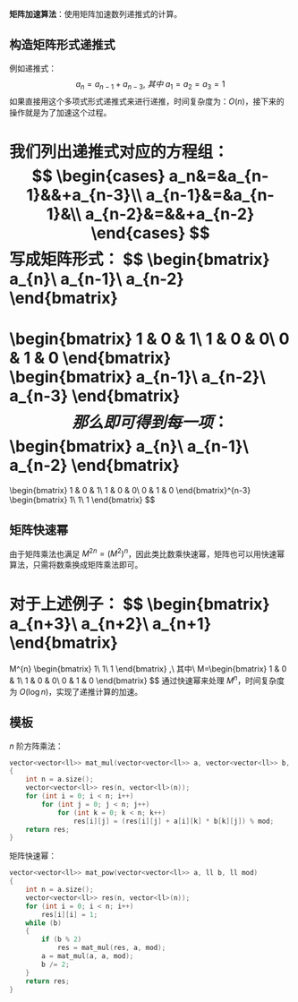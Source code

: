 **矩阵加速算法**：使用矩阵加速数列递推式的计算。

<!--more-->

## 构造矩阵形式递推式

例如递推式：
$$
a_n=a_{n-1}+a_{n-3},\ 其中\ a_1=a_2=a_3=1
$$
如果直接用这个多项式形式递推式来进行递推，时间复杂度为：$O(n)$，接下来的操作就是为了加速这个过程。

我们列出递推式对应的方程组：
$$
\begin{cases}
a_n&=&a_{n-1}&&+a_{n-3}\\
a_{n-1}&=&a_{n-1}&\\
a_{n-2}&=&&+a_{n-2}
\end{cases}
$$
写成矩阵形式：
$$
\begin{bmatrix}
a_{n}\\
a_{n-1}\\
a_{n-2}
\end{bmatrix}
=
\begin{bmatrix}
1 & 0 & 1\\
1 & 0 & 0\\
0 & 1 & 0
\end{bmatrix}
\begin{bmatrix}
a_{n-1}\\
a_{n-2}\\
a_{n-3}
\end{bmatrix}
$$
那么即可得到每一项：
$$
\begin{bmatrix}
a_{n}\\
a_{n-1}\\
a_{n-2}
\end{bmatrix}
=
\begin{bmatrix}
1 & 0 & 1\\
1 & 0 & 0\\
0 & 1 & 0
\end{bmatrix}^{n-3}
\begin{bmatrix}
1\\
1\\
1
\end{bmatrix}
$$

## 矩阵快速幂

由于矩阵乘法也满足 $M^{2n}=(M^2)^n$，因此类比数乘快速幂，矩阵也可以用快速幂算法，只需将数乘换成矩阵乘法即可。

对于上述例子：
$$
\begin{bmatrix}
a_{n+3}\\
a_{n+2}\\
a_{n+1}
\end{bmatrix}
=
M^{n}
\begin{bmatrix}
1\\
1\\
1
\end{bmatrix}
,\ 其中\ M=\begin{bmatrix}
1 & 0 & 1\\
1 & 0 & 0\\
0 & 1 & 0
\end{bmatrix}
$$
通过快速幂来处理 $M^n$，时间复杂度为 $O(\log n)$，实现了递推计算的加速。

## 模板

$n$ 阶方阵乘法：

```cpp
vector<vector<ll>> mat_mul(vector<vector<ll>> a, vector<vector<ll>> b, ll mod)
{
    int n = a.size();
    vector<vector<ll>> res(n, vector<ll>(n));
    for (int i = 0; i < n; i++)
        for (int j = 0; j < n; j++)
            for (int k = 0; k < n; k++)
                res[i][j] = (res[i][j] + a[i][k] * b[k][j]) % mod;
    return res;
}
```

矩阵快速幂：

```cpp
vector<vector<ll>> mat_pow(vector<vector<ll>> a, ll b, ll mod)
{
    int n = a.size();
    vector<vector<ll>> res(n, vector<ll>(n));
    for (int i = 0; i < n; i++)
        res[i][i] = 1;
    while (b)
    {
        if (b % 2)
            res = mat_mul(res, a, mod);
        a = mat_mul(a, a, mod);
        b /= 2;
    }
    return res;
}
```

